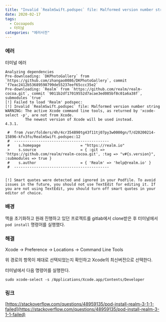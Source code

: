 ```yaml
---
title: "Invalid `RealmSwift.podspec` file: Malformed version number string WARNING"
date: 2020-02-17
tags:
  - Cocoapods
  - 터미널
categories: "에러사전"
---
```




### 에러

터미널 에러

```
Analyzing dependencies
Pre-downloading: `DKPhotoGallery` from `https://github.com/zhangao0086/DKPhotoGallery`, commit `f7eac2412b53689598799de55237eef65ccc35e2`
Pre-downloading: `Realm` from `https://github.com/realm/realm-cocoa.git`, commit `9011b2df17019552d7acae3ed085bf8c01a6a38f`, submodules `true`
[!] Failed to load 'Realm' podspec: 
[!] Invalid `RealmSwift.podspec` file: Malformed version number string WARNING: The active Xcode command line tools, as returned by 'xcode-select -p', are not from Xcode.
         The newest version of Xcode will be used instead.
4.3.1.

 #  from /var/folders/4h/4cr354890tg43f11tj07py3w0000gn/T/d20200214-15896-kfv3fo/RealmSwift.podspec:12
 #  -------------------------------------------
 #    s.homepage                  = "https://realm.io"
 >    s.source                    = { :git => 'https://github.com/realm/realm-cocoa.git', :tag => "v#{s.version}", :submodules => true }
 #    s.author                    = { 'Realm' => 'help@realm.io' }
 #  -------------------------------------------


[!] Smart quotes were detected and ignored in your Podfile. To avoid issues in the future, you should not use TextEdit for editing it. If you are not using TextEdit, you should turn off smart quotes in your editor of choice.
```



### 배경

맥을 초기화하고 원래 진행하고 있던 프로젝트를 gitlab에서 clone받은 후 터미널에서 `pod install` 명령어를 실행했다.



### 해결

Xcode -> Preference -> Locations -> Command Line Tools

위 경로의 항목이 제대로 선택되었는지 확인하고 Xcode의 최신버전으로 선택한다.

터미널에서 다음 명령어를 실행한다.

```
sudo xcode-select -s /Applications/Xcode.app/Contents/Developer
```



### 링크

[https://stackoverflow.com/questions/48959135/pod-install-realm-3-1-1-failed](https://stackoverflow.com/questions/48959135/pod-install-realm-3-1-1-failed)
